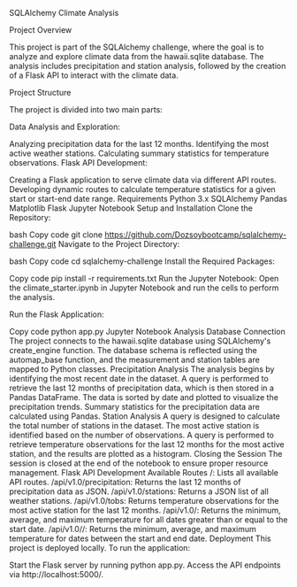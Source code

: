 SQLAlchemy Climate Analysis

Project Overview

This project is part of the SQLAlchemy challenge, where the goal is to analyze and explore climate data from the hawaii.sqlite database. The analysis includes precipitation and station analysis, followed by the creation of a Flask API to interact with the climate data.

Project Structure

The project is divided into two main parts:

Data Analysis and Exploration:

Analyzing precipitation data for the last 12 months.
Identifying the most active weather stations.
Calculating summary statistics for temperature observations.
Flask API Development:

Creating a Flask application to serve climate data via different API routes.
Developing dynamic routes to calculate temperature statistics for a given start or start-end date range.
Requirements
Python 3.x
SQLAlchemy
Pandas
Matplotlib
Flask
Jupyter Notebook
Setup and Installation
Clone the Repository:

bash
Copy code
git clone https://github.com/Dozsoybootcamp/sqlalchemy-challenge.git
Navigate to the Project Directory:

bash
Copy code
cd sqlalchemy-challenge
Install the Required Packages:

Copy code
pip install -r requirements.txt
Run the Jupyter Notebook:
Open the climate_starter.ipynb in Jupyter Notebook and run the cells to perform the analysis.

Run the Flask Application:

Copy code
python app.py
Jupyter Notebook Analysis
Database Connection
The project connects to the hawaii.sqlite database using SQLAlchemy's create_engine function.
The database schema is reflected using the automap_base function, and the measurement and station tables are mapped to Python classes.
Precipitation Analysis
The analysis begins by identifying the most recent date in the dataset.
A query is performed to retrieve the last 12 months of precipitation data, which is then stored in a Pandas DataFrame.
The data is sorted by date and plotted to visualize the precipitation trends.
Summary statistics for the precipitation data are calculated using Pandas.
Station Analysis
A query is designed to calculate the total number of stations in the dataset.
The most active station is identified based on the number of observations.
A query is performed to retrieve temperature observations for the last 12 months for the most active station, and the results are plotted as a histogram.
Closing the Session
The session is closed at the end of the notebook to ensure proper resource management.
Flask API Development
Available Routes
/: Lists all available API routes.
/api/v1.0/precipitation: Returns the last 12 months of precipitation data as JSON.
/api/v1.0/stations: Returns a JSON list of all weather stations.
/api/v1.0/tobs: Returns temperature observations for the most active station for the last 12 months.
/api/v1.0/<start>: Returns the minimum, average, and maximum temperature for all dates greater than or equal to the start date.
/api/v1.0/<start>/<end>: Returns the minimum, average, and maximum temperature for dates between the start and end date.
Deployment
This project is deployed locally. To run the application:

Start the Flask server by running python app.py.
Access the API endpoints via http://localhost:5000/.

